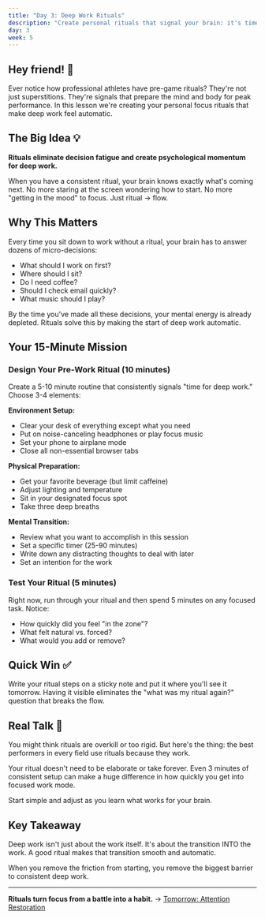 ```yaml
---
title: "Day 3: Deep Work Rituals"
description: "Create personal rituals that signal your brain: it's time to focus deeply"
day: 3
week: 5
---
```


## Hey friend! 👋

Ever notice how professional athletes have pre-game rituals? They're not just
superstitions. They're signals that prepare the mind and body for peak
performance. In this lesson we're creating your personal focus rituals that make
deep work feel automatic.

## The Big Idea 💡

**Rituals eliminate decision fatigue and create psychological momentum for deep
work.**

When you have a consistent ritual, your brain knows exactly what's coming next.
No more staring at the screen wondering how to start. No more "getting in the
mood" to focus. Just ritual → flow.

## Why This Matters

Every time you sit down to work without a ritual, your brain has to answer
dozens of micro-decisions:

- What should I work on first?
- Where should I sit?
- Do I need coffee?
- Should I check email quickly?
- What music should I play?

By the time you've made all these decisions, your mental energy is already
depleted. Rituals solve this by making the start of deep work automatic.

## Your 15-Minute Mission

### Design Your Pre-Work Ritual (10 minutes)

Create a 5-10 minute routine that consistently signals "time for deep work."
Choose 3-4 elements:

**Environment Setup:**

- Clear your desk of everything except what you need
- Put on noise-canceling headphones or play focus music
- Set your phone to airplane mode
- Close all non-essential browser tabs

**Physical Preparation:**

- Get your favorite beverage (but limit caffeine)
- Adjust lighting and temperature
- Sit in your designated focus spot
- Take three deep breaths

**Mental Transition:**

- Review what you want to accomplish in this session
- Set a specific timer (25-90 minutes)
- Write down any distracting thoughts to deal with later
- Set an intention for the work

### Test Your Ritual (5 minutes)

Right now, run through your ritual and then spend 5 minutes on any focused task.
Notice:

- How quickly did you feel "in the zone"?
- What felt natural vs. forced?
- What would you add or remove?

## Quick Win ✅

Write your ritual steps on a sticky note and put it where you'll see it
tomorrow. Having it visible eliminates the "what was my ritual again?" question
that breaks the flow.

## Real Talk 💬

You might think rituals are overkill or too rigid. But here's the thing: the
best performers in every field use rituals because they work.

Your ritual doesn't need to be elaborate or take forever. Even 3 minutes of
consistent setup can make a huge difference in how quickly you get into focused
work mode.

Start simple and adjust as you learn what works for your brain.

## Key Takeaway

Deep work isn't just about the work itself. It's about the transition INTO the
work. A good ritual makes that transition smooth and automatic.

When you remove the friction from starting, you remove the biggest barrier to
consistent deep work.

---

**Rituals turn focus from a battle into a habit.** →
[Tomorrow: Attention Restoration](./04-attention-restoration)
